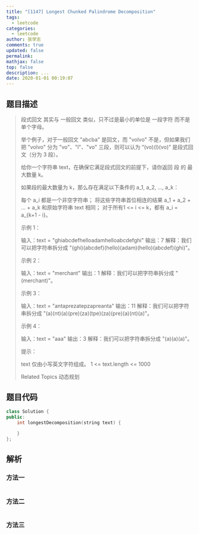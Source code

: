 ```yaml
---
title: "[1147] Longest Chunked Palindrome Decomposition"
tags:
  - leetcode
categories:
  - leetcode
author: 张学志
comments: true
updated: false
permalink:
mathjax: false
top: false
description: ...
date: 2020-01-01 00:19:07
---
```


## 题目描述

> 段式回文 其实与 一般回文 类似，只不过是最小的单位是 一段字符 而不是 单个字母。 
> 
> 举个例子，对于一般回文 "abcba" 是回文，而 "volvo" 不是，但如果我们把 "volvo" 分为 "vo"、"l"、"vo" 三段，则可以认为 “(vo)(l)(vo)” 是段式回文（分为 3 段）。 
> 
> 
> 
> 给你一个字符串 text，在确保它满足段式回文的前提下，请你返回 段 的 最大数量 k。 
> 
> 如果段的最大数量为 k，那么存在满足以下条件的 a_1, a_2, ..., a_k： 
> 
> 
> 每个 a_i 都是一个非空字符串； 
> 将这些字符串首位相连的结果 a_1 + a_2 + ... + a_k 和原始字符串 text 相同； 
> 对于所有1 <= i <= k，都有 a_i = a_{k+1 - i}。 
> 
> 
> 
> 
> 示例 1： 
> 
> 输入：text = "ghiabcdefhelloadamhelloabcdefghi"
> 输出：7
> 解释：我们可以把字符串拆分成 "(ghi)(abcdef)(hello)(adam)(hello)(abcdef)(ghi)"。
> 
> 
> 示例 2： 
> 
> 输入：text = "merchant"
> 输出：1
> 解释：我们可以把字符串拆分成 "(merchant)"。
> 
> 
> 示例 3： 
> 
> 输入：text = "antaprezatepzapreanta"
> 输出：11
> 解释：我们可以把字符串拆分成 "(a)(nt)(a)(pre)(za)(tpe)(za)(pre)(a)(nt)(a)"。
> 
> 
> 示例 4： 
> 
> 输入：text = "aaa"
> 输出：3
> 解释：我们可以把字符串拆分成 "(a)(a)(a)"。
> 
> 
> 
> 
> 提示： 
> 
> 
> text 仅由小写英文字符组成。 
> 1 <= text.length <= 1000 
> 
> Related Topics 动态规划

## 题目代码

```cpp
class Solution {
public:
    int longestDecomposition(string text) {
        
    }
};
```

## 解析

### 方法一

```cpp

```

### 方法二

```cpp

```

### 方法三

```cpp

```

